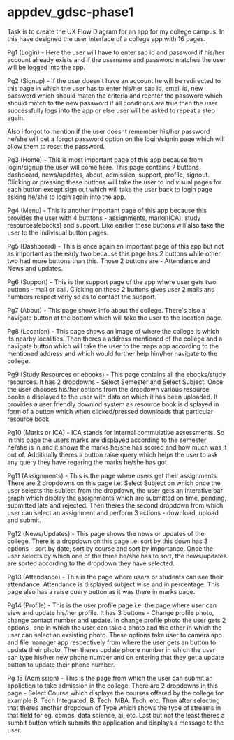 # appdev_gdsc-phase1
Task is to create the UX Flow Diagram for an app for my college campus.
In this have designed the user interface of a college app with 16 pages.

Pg1 (Login) - Here the user will have to enter sap id and password if his/her account already exists and if the username and password matches the user will be logged into the app.

Pg2 (Signup) - If the user doesn't have an account he will be redirected to this page in which the user has to enter his/her sap id, email id, new password which should match the criteria and reenter the password which should match to the new password if all conditions are true then the user successfully logs into the app or else user will be asked to repeat a step again.

Also i forgot to mention if the user doesnt remember his/her password he/she will get a forgot password option on the login/signin page which will allow them to reset the password.

Pg3 (Home) - This is most important page of this app because from login/signup the user will come here. This page contains 7 buttons dashboard, news/updates, about, admission, support, profile, signout. Clicking or pressing these buttons will take the user to indivisual pages for each button except sign out which will take the user back to login page asking he/she to login again into the app.

Pg4 (Menu) - This is another important page of this app because this provides the user with 4 butttons - assignments, marks(ICA), study resources(ebooks) and support. Like earlier these buttons will also take the user to the indivisual button pages.

Pg5 (Dashboard) - This is once again an important page of this app but not as important as the early two because this page has 2 buttons while other two had more buttons than this. Those 2 buttons are - Attendance and News and updates.

Pg6 (Support) - This is the support page of the app where user gets two buttons - mail or call. Clicking on these 2 buttons gives user 2 mails and numbers respectiverly so as to contact the support.

Pg7 (About) - This page shows info about the college. There's also a navigate button at the bottom which will take the user to the location page.

Pg8 (Location) - This page shows an image of where the college is which its nearby localities. Then theres a address mentioned of the college and a navigate button which will take the user to the maps app according to the mentioned address and which would further help him/her navigate to the college.

Pg9 (Study Resources or ebooks) - This page contains all the ebooks/study resources. It has 2 dropdowns - Select Semester and Select Subject. Once the user chooses his/her options from the dropdown various resource books a displayed to the user with data on which it has been uploaded. It provides a user friendly downlod system as resource book is displayed in form of a button which when clicked/pressed downloads that particular resource book.

Pg10 (Marks or ICA) - ICA stands for internal commulative assessments. So in this page the users marks are displayed according to the semester he/she is in and it shows the marks he/she has scored and how much was it out of. Additinally theres a button raise query which helps the user to ask any query they have regaring the marks he/she has got.

Pg11 (Assignments) - This is the page where users get their assignments. There are 2 dropdowns on this page i.e. Select Subject on which once the user selects the subject from the dropdown, the user gets an interative bar graph which display the assignments which are submitted on time, pending, submitted late and rejected. Then theres the second dropdown from which user can select an assignment and perform 3 actions - download, upload and submit.

Pg12 (News/Updates) - This page shows the news or updates of the college. There is a dropdown on this page i.e. sort by this down has 3 options - sort by date, sort by course and sort by importance. Once the user selects by which one of the three he/she has to sort, the news/updates are sorted according to the dropdown they have selected.

Pg13 (Attendance) - This is the page where users or students can see their attendance. Attendance is displayed subject wise and in percentage. This page also has a raise query button as it was there in marks page.

Pg14 (Profile) - This is the user profile page i.e. the page where user can view and update his/her profile. It has 3 buttons - Change profile photo, change contact number and update. In change profile photo the user gets 2 options- one in which the user can take a photo and the other in which the user can select an exsisting photo. These options take user to camera app and file manager app respectively from where the user gets an button to update their photo. Then theres update phone number in which the user can type his/her new phone number and on entering that they get a update button to update their phone number.

Pg 15 (Admission) - This is the page from which the user can submit an appliction to take admission in the college. There are 2 dropdowns in this page - Select Course which displays the courses offered by the college for example B. Tech Integrated, B. Tech, MBA. Tech, etc. Then after selecting that theres another dropdown of Type which shows the type of streams in that field for eg. comps, data science, ai, etc. Last but not the least theres a sumbit button which submits the application and displays a message to the user.

